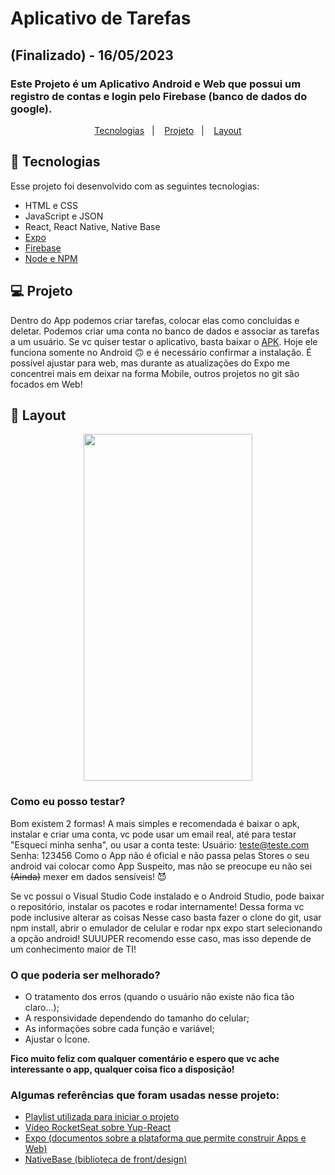 # Aplicativo de Tarefas
## (Finalizado) - 16/05/2023
### Este Projeto é um Aplicativo Android e Web que possui um registro de contas e login pelo Firebase (banco de dados do google).

<p align="center">
  <a href="#-tecnologias">Tecnologias</a>&nbsp;&nbsp;&nbsp;|&nbsp;&nbsp;&nbsp;
  <a href="#-projeto">Projeto</a>&nbsp;&nbsp;&nbsp;|&nbsp;&nbsp;&nbsp;
  <a href="#-layout">Layout</a>
</p>

## 🚀 Tecnologias

Esse projeto foi desenvolvido com as seguintes tecnologias:

- HTML e CSS
- JavaScript e JSON
- React, React Native, Native Base
- [Expo](https://docs.expo.dev/)
- [Firebase](https://firebase.google.com/docs?hl=pt-br)
- [Node e NPM](https://nodejs.org/)

## 💻 Projeto

Dentro do App podemos criar tarefas, colocar elas como concluidas e deletar. Podemos criar uma conta no banco de dados e associar as tarefas a um usuário.
Se vc quiser testar o aplicativo, basta baixar o [APK]().
Hoje ele funciona somente no Android :upside_down_face: e é necessário confirmar a instalação.
É possível ajustar para web, mas durante as atualizações do Expo me concentrei mais em deixar na forma Mobile, outros projetos no git são focados em Web!

## 🔖 Layout

<div align="center">
<img src="/src/assets/App.gif" width="270" height="555">
</div>

### Como eu posso testar?
Bom existem 2 formas!
A mais simples e recomendada é baixar o apk, instalar e criar uma conta, vc pode usar um email real, até para testar "Esqueci minha senha", ou usar a conta teste:
Usuário: teste@teste.com
Senha: 123456
Como o App não é oficial e não passa pelas Stores o seu android vai colocar como App Suspeito, mas não se preocupe eu não sei ~~(Ainda)~~ mexer em dados sensíveis! :smiling_imp:

Se vc possui o Visual Studio Code instalado e o Android Studio, pode baixar o repositório, instalar os pacotes e rodar internamente! Dessa forma vc pode inclusive alterar as coisas
Nesse caso basta fazer o clone do git, usar npm install, abrir o emulador de celular e rodar npx expo start selecionando a opção android!
SUUUPER recomendo esse caso, mas isso depende de um conhecimento maior de TI!

### O que poderia ser melhorado?
* O tratamento dos erros (quando o usuário não existe não fica tão claro...);
* A responsividade dependendo do tamanho do celular;
* As informações sobre cada função e variável;
* Ajustar o Ícone.

**Fico muito feliz com qualquer comentário e espero que vc ache interessante o app, qualquer coisa fico a disposição!**

### Algumas referências que foram usadas nesse projeto:
* [Playlist utilizada para iniciar o projeto](https://www.youtube.com/playlist?list=PLSdWzeBQ3csG_Gp9PfTNct0WDZr0qYB3z)
* [Vídeo RocketSeat sobre Yup-React](https://www.youtube.com/watch?v=JEKZc_rkqgc)
* [Expo (documentos sobre a plataforma que permite construir Apps e Web)](https://docs.expo.dev/)
* [NativeBase (biblioteca de front/design)](https://nativebase.io/)